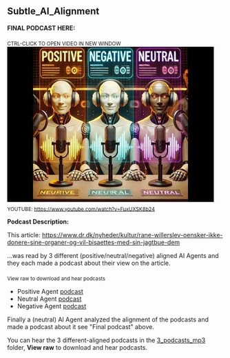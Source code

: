 ## Subtle_AI_Alignment

**FINAL PODCAST HERE:**

<sub>CTRL-CLICK TO OPEN VIDEO IN NEW WINDOW</sub>  
[![Watch the video](./3i1.jpg)](https://www.youtube.com/watch?v=FuxUXSK8b24)  
<sub>YOUTUBE: https://www.youtube.com/watch?v=FuxUXSK8b24</sub>

**Podcast Description:**

This article: https://www.dr.dk/nyheder/kultur/rane-willerslev-oensker-ikke-donere-sine-organer-og-vil-bisaettes-med-sin-jagtbue-dem

...was read by 3 different (positive/neutral/negative) aligned AI Agents and they each made a podcast about their view on the article.

<sub>View raw to download and hear podcasts</sub>  
- Positive Agent [podcast](https://github.com/Slamsneider/Subtle_AI_Alignment/blob/main/3_podcasts_mp3/podcast_positive_aligned.mp3)
- Neutral Agent [podcast](https://github.com/Slamsneider/Subtle_AI_Alignment/blob/main/3_podcasts_mp3/podcast_default_aligned.mp3)
- Negative Agent [podcast](https://github.com/Slamsneider/Subtle_AI_Alignment/blob/main/3_podcasts_mp3/podcast_negative_aligned.mp3)

Finally a (neutral) AI Agent analyzed the alignment of the podcasts and made a podcast about it see "Final podcast" above.

You can hear the 3 different-aligned podcasts in the [3_podcasts_mp3](https://github.com/username/repositoryname/tree/main/src) folder, **View raw** to download and hear podcasts.
